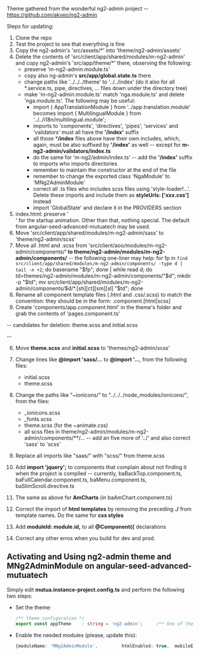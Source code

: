 Theme gathered from the wonderful ng2-admin project -- https://github.com/akveo/ng2-admin

Steps for updating:
1) Clone the repo
2) Test the project to see that everything is fine
3) Copy the ng2-admin's 'src/assets/*' into 'theme/ng2-admin/assets'
4) Delete the contents of 'src/client/app/shared/modules/m-ng2-admin' and copy ng2-admin's 'src/app/theme/*' there, observing the following:
   - preserve 'm-ng2-admin.module.ts'
   - copy also ng-admin's **src/app/global.state.ts** there
   - change paths like '../../../theme' to '../../index' (do it also for all *.service.ts, pipe, directives, ... files down under the directory tree)
   - make 'm-ng2-admin.module.ts' match 'nga.module.ts' and delete 'nga.module.ts'. The following may be useful:
     - import { AppTranslationModule } from '../app.translation.module' becomes import { MultilingualModule } from '../../i18n/multilingual.module';
     - imports to 'components', 'directives', 'pipes', 'services' and 'validators' must all have the **'/index'** suffix
     - all those ***/index** files above have their own includes, which, again, must be also suffixed by **'/index'** as well -- except for **m-ng2-admin/validators/index.ts**
     - do the same for 'm-ng2/admin/index.ts' -- add the **'/index'** suffix to imports who imports directories
     - remember to maintain the constructor at the end of the file
     - remember to change the exported class 'NgaModule' to 'MNg2AdminModule'
     - correct all .ts files who includes scss files using 'style-loader!...'. Delete these imports and include them as **styleUrls: ['xxx.css']** instead
     - import 'GlobalState' and declare it in the PROVIDERS section
5) index.html: preserve '<div id="preloader">' for the startup animation. Other than that, nothing special. The default from angular-seed-advanced-mutuatech may be used.
6) Move 'src/client/app/shared/modules/m-ng2-admin/sass' to 'theme/ng2-admin/scss'
7) Move all .html and .scss from 'src/client/aoo/modules/m-ng2-admin/components/**' to theme/ng2-admin/modules/m-ng2-admin/components/** -- the following one-liner may help: for fp in `find src/client/app/shared/modules/m-ng2-admin/components/ -type d | tail -n +2`; do basename "$fp"; done | while read d; do td=themes/ng2-admin/modules/m-ng2-admin/components/"$d"; mkdir -p "$td"; mv src/client/app/shared/modules/m-ng2-admin/components/$d/*.[sh][ct][sm][sl] "$td"; done
8) Rename all component template files (.html and .css/.scss) to match the convention: they should be in the form: <name>.component.[html|scss]
9) Create 'components/app.component.html' in the theme's folder and grab the contents of 'pages.component.ts'

-- candidates for deletion: theme.scss and initial.scss

--

6) Move **theme.scss** and **initial.scss** to 'themes/ng2-admin/scss'
7) Change lines like **@import 'sass/...** to **@import '...**, from the following files:
   - initial.scss
   - theme.scss

8) Change the paths like "~ionicons/" to "../../../node_modules/ionicons/", from the files:
   - _ionicons.scss
   - _fonts.scss
   - theme.scss (for the ~animate.css)
   - all scss files in theme/ng2-admin/modules/m-ng2-admin/components/**/... -- add an five more of '../' and also correct 'sass' to 'scss'

9) Replace all imports like "saas/" with "scss/" from theme.scss

10) Add **import 'jquery';** to components that complain about not finding it when the project is compiled -- currently, baBackTop.component.ts, baFullCalendar.component.ts, baMenu.component.ts, baSlimScroll.directive.ts

11) The same as above for **AmCharts** (in baAmChart.component.ts)

12) Correct the import of **html templates** by removing the preceding **./** from template names. Do the same for **css styles**

13) Add **moduleId: module.id,** to all **@Component({** declarations

13) Correct any other erros when you build for dev and prod.

## Activating and Using ng2-admin theme and MNg2AdminModule on angular-seed-advanced-mutuatech ##
Simply edit **mutua.instance-project.config.ts** and perform the following two steps:
  - Set the theme:
    ```typescript
    /** theme configuration */
    export const appTheme    : string = 'ng2-admin';     /** One of the directories in 'themes/' */
    ```
  - Enable the needed modules (please, update this):
    ```typescript
    {moduleName: 'MNg2AdminModule',         htmlEnabled: true,  mobileEnabled: false},  // enable this module for HTML if you are using 'ng2-admin' theme
    ```
